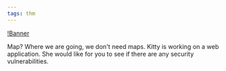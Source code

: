 ```yaml
---
tags: thm
---
```


[!Banner](../uploads/kitty.png)

Map? Where we are going, we don't need maps.
Kitty is working on a web application. She would like for you to see if there are any security vulnerabilities.
